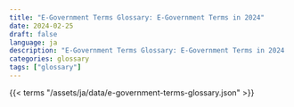 ```yaml
---
title: "E-Government Terms Glossary: E-Government Terms in 2024"  
date: 2024-02-25
draft: false
language: ja
description: "E-Government Terms Glossary: E-Government Terms in 2024 | E-Government Terms Glossary"
categories: glossary
tags: ["glossary"]
---
```


{{< terms "/assets/ja/data/e-government-terms-glossary.json" >}}